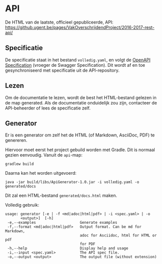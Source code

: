 # API

De HTML van de laatste, officieel gepubliceerde, API: https://github.ugent.be/pages/VakOverschrijdendProject/2016-2017-rest-api/

## Specificatie

De specificatie staat in het bestand `volledig.yaml`, en volgt de [OpenAPI Specification](https://github.com/OAI/OpenAPI-Specification/blob/master/versions/2.0.md)
(vroeger de Swagger Specification). Dit wordt af en toe gesynchroniseerd met specificatie uit de API-repository.

## Lezen

Om de documentatie te lezen, wordt de best het HTML-bestand gelezen in de map generated. Als de documentatie
onduidelijk zou zijn, contacteer de API-beheerder of lees de specificatie zelf.

## Generator

Er is een generator om zelf het de HTML (of Markdown, AsciiDoc, PDF) te genereren.

Hiervoor moet eerst het project gebuild worden met Gradle. Dit is normaal gezien eenvoudig. 
Vanuit de `api`-map:
```
gradlew build
```

Daarna kan het worden uitgevoerd:
```
java -jar build/libs/ApiGenerator-1.0.jar -i volledig.yaml -o generated/docs
```
Dit zal een HTML-bestand `generated/docs.html` maken.

Volledig gebruik:
```
usage: generator [-e | -f <md|adoc|html|pdf> | -i <spec.yaml> | -o
       <output>]  [-h]
 -e,--examples                    Generate examples
 -f,--format <md|adoc|html|pdf>   Output format. Can be md for Markdown,
                                  adoc for Asciidoc, html for HTML or pdf
                                  for PDF
 -h,--help                        Display help and usage
 -i,--input <spec.yaml>           The API spec file.
 -o,--output <output>             The output file (without extension)
```

